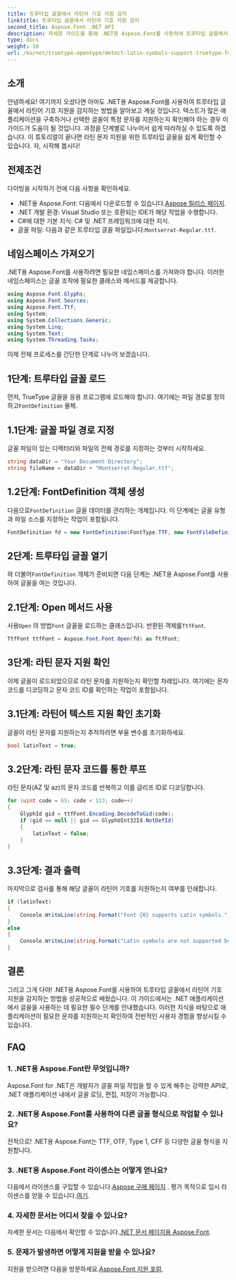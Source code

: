 ```yaml
---
title: 트루타입 글꼴에서 라틴어 기호 지원 감지
linktitle: 트루타입 글꼴에서 라틴어 기호 지원 감지
second_title: Aspose.Font .NET API
description: 자세한 가이드를 통해 .NET용 Aspose.Font를 사용하여 트루타입 글꼴에서 라틴어 기호 지원을 감지하는 방법을 알아보세요. .NET에서 글꼴을 사용하여 작업하는 개발자에게 적합합니다.
type: docs
weight: 10
url: /ko/net/truetype-opentype/detect-latin-symbols-support-truetype-fonts/
---
```

## 소개
안녕하세요! 여기까지 오셨다면 아마도 .NET용 Aspose.Font를 사용하여 트루타입 글꼴에서 라틴어 기호 지원을 감지하는 방법을 알아보고 계실 것입니다. 텍스트가 많은 애플리케이션을 구축하거나 선택한 글꼴이 특정 문자를 지원하는지 확인해야 하는 경우 이 가이드가 도움이 될 것입니다. 과정을 단계별로 나누어서 쉽게 따라하실 수 있도록 하겠습니다. 이 튜토리얼이 끝나면 라틴 문자 지원을 위한 트루타입 글꼴을 쉽게 확인할 수 있습니다. 자, 시작해 봅시다!
## 전제조건
다이빙을 시작하기 전에 다음 사항을 확인하세요.
-  .NET용 Aspose.Font: 다음에서 다운로드할 수 있습니다.[Aspose 릴리스 페이지](https://releases.aspose.com/font/net/).
- .NET 개발 환경: Visual Studio 또는 호환되는 IDE가 해당 작업을 수행합니다.
- C#에 대한 기본 지식: C# 및 .NET 프레임워크에 대한 지식.
- 글꼴 파일: 다음과 같은 트루타입 글꼴 파일입니다.`Montserrat-Regular.ttf`.
## 네임스페이스 가져오기
.NET용 Aspose.Font를 사용하려면 필요한 네임스페이스를 가져와야 합니다. 이러한 네임스페이스는 글꼴 조작에 필요한 클래스와 메서드를 제공합니다.
```csharp
using Aspose.Font.Glyphs;
using Aspose.Font.Sources;
using Aspose.Font.Ttf;
using System;
using System.Collections.Generic;
using System.Linq;
using System.Text;
using System.Threading.Tasks;
```
이제 전체 프로세스를 간단한 단계로 나누어 보겠습니다.
## 1단계: 트루타입 글꼴 로드
 먼저, TrueType 글꼴을 응용 프로그램에 로드해야 합니다. 여기에는 파일 경로를 정의하고`FontDefinition` 물체.
## 1.1단계: 글꼴 파일 경로 지정
글꼴 파일이 있는 디렉터리와 파일의 전체 경로를 지정하는 것부터 시작하세요.
```csharp
string dataDir = "Your Document Directory";
string fileName = dataDir + "Montserrat-Regular.ttf";
```
## 1.2단계: FontDefinition 객체 생성
 다음으로`FontDefinition` 글꼴 데이터를 관리하는 개체입니다. 이 단계에는 글꼴 유형과 파일 소스를 지정하는 작업이 포함됩니다.
```csharp
FontDefinition fd = new FontDefinition(FontType.TTF, new FontFileDefinition("ttf", new FileSystemStreamSource(fileName)));
```
## 2단계: 트루타입 글꼴 열기
 와 더불어`FontDefinition` 개체가 준비되면 다음 단계는 .NET용 Aspose.Font를 사용하여 글꼴을 여는 것입니다.
## 2.1단계: Open 메서드 사용
 사용`Open` 의 방법`Font` 글꼴을 로드하는 클래스입니다. 반환된 객체를`TtfFont`.
```csharp
TtfFont ttfFont = Aspose.Font.Font.Open(fd) as TtfFont;
```
## 3단계: 라틴 문자 지원 확인
이제 글꼴이 로드되었으므로 라틴 문자를 지원하는지 확인할 차례입니다. 여기에는 문자 코드를 디코딩하고 문자 코드 ID를 확인하는 작업이 포함됩니다.
## 3.1단계: 라틴어 텍스트 지원 확인 초기화
글꼴이 라틴 문자를 지원하는지 추적하려면 부울 변수를 초기화하세요.
```csharp
bool latinText = true;
```
## 3.2단계: 라틴 문자 코드를 통한 루프
라틴 문자(AZ 및 az)의 문자 코드를 반복하고 이를 글리프 ID로 디코딩합니다.
```csharp
for (uint code = 65; code < 123; code++)
{
    GlyphId gid = ttfFont.Encoding.DecodeToGid(code);
    if (gid == null || gid == GlyphUInt32Id.NotDefId)
    {
        latinText = false;
    }
}
```
## 3.3단계: 결과 출력
마지막으로 검사를 통해 해당 글꼴이 라틴어 기호를 지원하는지 여부를 인쇄합니다.
```csharp
if (latinText)
{
    Console.WriteLine(string.Format("Font {0} supports Latin symbols.", ttfFont.FontName));
}
else
{
    Console.WriteLine(string.Format("Latin symbols are not supported by font {0}.", ttfFont.FontName));
}
```
## 결론
그리고 그게 다야! .NET용 Aspose.Font를 사용하여 트루타입 글꼴에서 라틴어 기호 지원을 감지하는 방법을 성공적으로 배웠습니다. 이 가이드에서는 .NET 애플리케이션에서 글꼴을 사용하는 데 필요한 필수 단계를 안내했습니다. 이러한 지식을 바탕으로 애플리케이션이 필요한 문자를 지원하는지 확인하여 전반적인 사용자 경험을 향상시킬 수 있습니다.
## FAQ
### 1. .NET용 Aspose.Font란 무엇입니까?
Aspose.Font for .NET은 개발자가 글꼴 파일 작업을 할 수 있게 해주는 강력한 API로, .NET 애플리케이션 내에서 글꼴 로딩, 편집, 저장이 가능합니다.
### 2. .NET용 Aspose.Font를 사용하여 다른 글꼴 형식으로 작업할 수 있나요?
전적으로! .NET용 Aspose.Font는 TTF, OTF, Type 1, CFF 등 다양한 글꼴 형식을 지원합니다.
### 3. .NET용 Aspose.Font 라이센스는 어떻게 얻나요?
 다음에서 라이센스를 구입할 수 있습니다.[Aspose 구매 페이지](https://purchase.aspose.com/buy) . 평가 목적으로 임시 라이센스를 얻을 수 있습니다.[여기](https://purchase.aspose.com/temporary-license/).
### 4. 자세한 문서는 어디서 찾을 수 있나요?
 자세한 문서는 다음에서 확인할 수 있습니다.[.NET 문서 페이지용 Aspose.Font](https://reference.aspose.com/font/net/).
### 5. 문제가 발생하면 어떻게 지원을 받을 수 있나요?
 지원을 받으려면 다음을 방문하세요.[Aspose.Font 지원 포럼](https://forum.aspose.com/c/font/41).